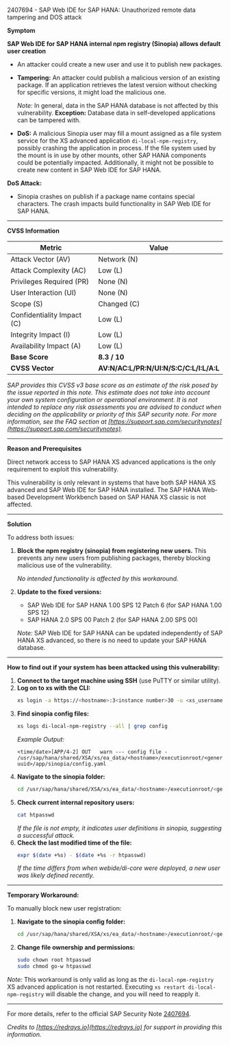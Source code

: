 2407694 - SAP Web IDE for SAP HANA: Unauthorized remote data tampering and DOS attack

**Symptom**

**SAP Web IDE for SAP HANA internal npm registry (Sinopia) allows default user creation**

- An attacker could create a new user and use it to publish new packages.
- **Tampering:** An attacker could publish a malicious version of an existing package. If an application retrieves the latest version without checking for specific versions, it might load the malicious one.
  
  *Note:* In general, data in the SAP HANA database is not affected by this vulnerability. **Exception:** Database data in self-developed applications can be tampered with.
  
- **DoS:** A malicious Sinopia user may fill a mount assigned as a file system service for the XS advanced application `di-local-npm-registry`, possibly crashing the application in process. If the file system used by the mount is in use by other mounts, other SAP HANA components could be potentially impacted. Additionally, it might not be possible to create new content in SAP Web IDE for SAP HANA.

**DoS Attack:** 
- Sinopia crashes on publish if a package name contains special characters. The crash impacts build functionality in SAP Web IDE for SAP HANA.

---

**CVSS Information**

| Metric                        | Value               |
|-------------------------------|---------------------|
| Attack Vector (AV)            | Network (N)         |
| Attack Complexity (AC)        | Low (L)             |
| Privileges Required (PR)      | None (N)            |
| User Interaction (UI)         | None (N)            |
| Scope (S)                     | Changed (C)         |
| Confidentiality Impact (C)    | Low (L)              |
| Integrity Impact (I)          | Low (L)              |
| Availability Impact (A)       | Low (L)              |
| **Base Score**                | **8.3 / 10**        |
| **CVSS Vector**               | **AV:N/AC:L/PR:N/UI:N/S:C/C:L/I:L/A:L** |

*SAP provides this CVSS v3 base score as an estimate of the risk posed by the issue reported in this note. This estimate does not take into account your own system configuration or operational environment. It is not intended to replace any risk assessments you are advised to conduct when deciding on the applicability or priority of this SAP security note. For more information, see the FAQ section at [https://support.sap.com/securitynotes](https://support.sap.com/securitynotes).*

---

**Reason and Prerequisites**

Direct network access to SAP HANA XS advanced applications is the only requirement to exploit this vulnerability.

This vulnerability is only relevant in systems that have both SAP HANA XS advanced and SAP Web IDE for SAP HANA installed. The SAP HANA Web-based Development Workbench based on SAP HANA XS classic is not affected.

---

**Solution**

To address both issues:

1. **Block the npm registry (sinopia) from registering new users.** This prevents any new users from publishing packages, thereby blocking malicious use of the vulnerability.
   
   *No intended functionality is affected by this workaround.*

2. **Update to the fixed versions:**
   - SAP Web IDE for SAP HANA 1.00 SPS 12 Patch 6 (for SAP HANA 1.00 SPS 12)
   - SAP HANA 2.0 SPS 00 Patch 2 (for SAP HANA 2.00 SPS 00)
   
   *Note:* SAP Web IDE for SAP HANA can be updated independently of SAP HANA XS advanced, so there is no need to update your SAP HANA database.

---

**How to find out if your system has been attacked using this vulnerability:**

1. **Connect to the target machine using SSH** (use PuTTY or similar utility).
2. **Log on to xs with the CLI:**
   ```bash
   xs login -a https://<hostname>:3<instance number>30 -u <xs_username> -p <xs_password> -o <org> -s <space> --skip-ssl-validation
   ```
3. **Find sinopia config files:**
   ```bash
   xs logs di-local-npm-registry --all | grep config
   ```
   *Example Output:*
   ```
   <time/date>[APP/4-2] OUT   warn --- config file - /usr/sap/hana/shared/XSA/xs/ea_data/<hostname>/executionroot/<generated-uuid>/app/sinopia/config.yaml
   ```
4. **Navigate to the sinopia folder:**
   ```bash
   cd /usr/sap/hana/shared/XSA/xs/ea_data/<hostname>/executionroot/<generated-uuid>/app/sinopia
   ```
5. **Check current internal repository users:**
   ```bash
   cat htpasswd
   ```
   *If the file is not empty, it indicates user definitions in sinopia, suggesting a successful attack.*
6. **Check the last modified time of the file:**
   ```bash
   expr $(date +%s) - $(date +%s -r htpasswd)
   ```
   *If the time differs from when webide/di-core were deployed, a new user was likely defined recently.*

---

**Temporary Workaround:**

To manually block new user registration:

1. **Navigate to the sinopia config folder:**
   ```bash
   cd /usr/sap/hana/shared/XSA/xs/ea_data/<hostname>/executionroot/<generated-uuid>/app/sinopia
   ```
2. **Change file ownership and permissions:**
   ```bash
   sudo chown root htpasswd
   sudo chmod go-w htpasswd
   ```

*Note:* This workaround is only valid as long as the `di-local-npm-registry` XS advanced application is not restarted. Executing `xs restart di-local-npm-registry` will disable the change, and you will need to reapply it.

---

For more details, refer to the official SAP Security Note [2407694](https://me.sap.com/notes/2407694).

*Credits to [https://redrays.io](https://redrays.io) for support in providing this information.*